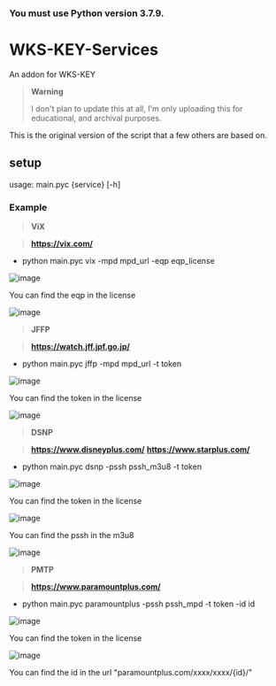 
### You must use Python version 3.7.9.

# WKS-KEY-Services 
An addon for WKS-KEY

> **Warning**
>
> I don't plan to update this at all, I'm only uploading this for educational, and archival purposes.

This is the original version of the script that a few others are based on.

## setup

usage: main.pyc {service} [-h]

### Example
> **ViX** 


> **https://vix.com/**

  - python main.pyc vix -mpd mpd_url -eqp eqp_license
  
![image](https://media.discordapp.net/attachments/707689574226460683/1088079900310782032/image.png)

You can find the eqp in the license

![image](https://media.discordapp.net/attachments/826590534151700550/1088085289181913118/image.png)


> **JFFP** 


> **https://watch.jff.jpf.go.jp/**

  - python main.pyc jffp -mpd mpd_url -t token
  
![image](https://media.discordapp.net/attachments/916452106523775036/1088114321608949770/image.png)

You can find the token in the license

![image](https://media.discordapp.net/attachments/826590534151700550/1088115982553337867/image.png)

> **DSNP** 

> **https://www.disneyplus.com/**
> **https://www.starplus.com/**

  - python main.pyc dsnp -pssh pssh_m3u8 -t token
  
![image](https://media.discordapp.net/attachments/916452106523775036/1088120876853121094/image.png)

You can find the token in the license

![image](https://media.discordapp.net/attachments/826590534151700550/1088135318370271343/image.png)

You can find the pssh in the m3u8

![image](https://media.discordapp.net/attachments/826590534151700550/1088135613573771305/image.png)

> **PMTP** 

> **https://www.paramountplus.com/**

  - python main.pyc paramountplus -pssh pssh_mpd -t token -id id
  
![image](https://media.discordapp.net/attachments/826590534151700550/1088872570314563665/image.png)

You can find the token in the license

![image](https://media.discordapp.net/attachments/826590534151700550/1088873557385293834/image.png)

You can find the id in the url "paramountplus.com/xxxx/xxxx/{id}/"

